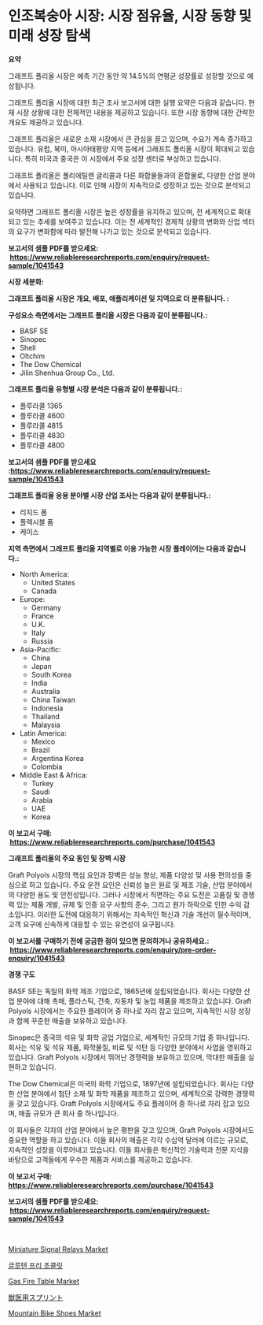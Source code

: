 <p><h1>인조복숭아 시장: 시장 점유율, 시장 동향 및 미래 성장 탐색</h1></p><p><strong>요약</strong></p>
<p><p>그래프트 폴리올 시장은 예측 기간 동안 약 14.5%의 연평균 성장률로 성장할 것으로 예상됩니다. </p><p>그래프트 폴리올 시장에 대한 최근 조사 보고서에 대한 실행 요약은 다음과 같습니다. 현재 시장 상황에 대한 전체적인 내용을 제공하고 있습니다. 또한 시장 동향에 대한 간략한 개요도 제공하고 있습니다. </p><p>그래프트 폴리올은 새로운 소재 시장에서 큰 관심을 끌고 있으며, 수요가 계속 증가하고 있습니다. 유럽, 북미, 아시아태평양 지역 등에서 그래프트 폴리올 시장이 확대되고 있습니다. 특히 미국과 중국은 이 시장에서 주요 성장 센터로 부상하고 있습니다. </p><p>그래프트 폴리올은 폴리에틸렌 글리콜과 다른 화합물들과의 혼합물로, 다양한 산업 분야에서 사용되고 있습니다. 이로 인해 시장이 지속적으로 성장하고 있는 것으로 분석되고 있습니다. </p><p>요약하면 그래프트 폴리올 시장은 높은 성장률을 유지하고 있으며, 전 세계적으로 확대되고 있는 추세를 보여주고 있습니다. 이는 전 세계적인 경제적 상황의 변화와 산업 섹터의 요구가 변화함에 따라 발전해 나가고 있는 것으로 분석되고 있습니다. </p></p>
<p><strong>보고서의 샘플 PDF를 받으세요: &nbsp;<a href="https://www.reliableresearchreports.com/enquiry/request-sample/1041543">https://www.reliableresearchreports.com/enquiry/request-sample/1041543</a></strong></p>
<p><strong>시장 세분화:</strong></p>
<p><strong> 그래프트 폴리올 시장은 개요, 배포, 애플리케이션 및 지역으로 더 분류됩니다. :</strong></p>
<p><strong>구성요소 측면에서는 그래프트 폴리올 시장은 다음과 같이 분류됩니다.:</strong></p>
<p><ul><li>BASF SE</li><li>Sinopec</li><li>Shell</li><li>Oltchim</li><li>The Dow Chemical</li><li>Jilin Shenhua Group Co., Ltd.</li></ul></p>
<p><strong> 그래프트 폴리올 유형별 시장 분석은 다음과 같이 분류됩니다.:</strong></p>
<p><ul><li>플루라콜 1365</li><li>플루라콜 4600</li><li>플루라콜 4815</li><li>플루라콜 4830</li><li>플루라콜 4800</li></ul></p>
<p><strong>보고서의 샘플 PDF를 받으세요 :<a href="https://www.reliableresearchreports.com/enquiry/request-sample/1041543">https://www.reliableresearchreports.com/enquiry/request-sample/1041543</a></strong></p>
<p><strong> 그래프트 폴리올 응용 분야별 시장 산업 조사는 다음과 같이 분류됩니다.:</strong></p>
<p><ul><li>리지드 폼</li><li>플렉시블 폼</li><li>케이스</li></ul></p>
<p><strong>지역 측면에서 그래프트 폴리올 지역별로 이용 가능한 시장 플레이어는 다음과 같습니다.:</strong></p>
<p><ul>
    <li>
        North America:
        <ul>
            <li>United States</li>
            <li>Canada</li>
        </ul>
    </li>
    <li>
        Europe:
        <ul>
            <li>Germany</li>
            <li>France</li>
            <li>U.K.</li>
            <li>Italy</li>
            <li>Russia</li>
        </ul>
    </li>
    <li>
        Asia-Pacific:
        <ul>
            <li>China</li>
            <li>Japan</li>
            <li>South Korea</li>
            <li>India</li>
            <li>Australia</li>
            <li>China Taiwan</li>
            <li>Indonesia</li>
            <li>Thailand</li>
            <li>Malaysia</li>
        </ul>
    </li>
    <li>
        Latin America:
        <ul>
            <li>Mexico</li>
            <li>Brazil</li>
            <li>Argentina Korea</li>
            <li>Colombia</li>
        </ul>
    </li>
    <li>
        Middle East & Africa:
        <ul>
            <li>Turkey</li>
            <li>Saudi</li>
            <li>Arabia</li>
            <li>UAE</li>
            <li>Korea</li>
        </ul>
    </li>
    </ul></p>
<p><strong>이 보고서 구매: &nbsp;<a href="https://www.reliableresearchreports.com/purchase/1041543">https://www.reliableresearchreports.com/purchase/1041543</a></strong></p>
<p><strong>그래프트 폴리올의 주요 동인 및 장벽 시장</strong></p>
<p><p>Graft Polyols 시장의 핵심 요인과 장벽은 성능 향상, 제품 다양성 및 사용 편의성을 중심으로 하고 있습니다. 주요 운전 요인은 신뢰성 높은 원료 및 제조 기술, 산업 분야에서의 다양한 용도 및 안전성입니다. 그러나 시장에서 직면하는 주요 도전은 고품질 및 경쟁력 있는 제품 개발, 규제 및 인증 요구 사항의 준수, 그리고 원가 하락으로 인한 수익 감소입니다. 이러한 도전에 대응하기 위해서는 지속적인 혁신과 기술 개선이 필수적이며, 고객 요구에 신속하게 대응할 수 있는 유연성이 요구됩니다.</p></p>
<p><strong>이 보고서를 구매하기 전에 궁금한 점이 있으면 문의하거나 공유하세요.: &nbsp;<a href="https://www.reliableresearchreports.com/enquiry/pre-order-enquiry/1041543">https://www.reliableresearchreports.com/enquiry/pre-order-enquiry/1041543</a></strong></p>
<p><strong>경쟁 구도</strong></p>
<p><p>BASF SE는 독일의 화학 제조 기업으로, 1865년에 설립되었습니다. 회사는 다양한 산업 분야에 대해 촉매, 플라스틱, 건축, 자동차 및 농업 제품을 제조하고 있습니다. Graft Polyols 시장에서는 주요한 플레이어 중 하나로 자리 잡고 있으며, 지속적인 시장 성장과 함께 꾸준한 매출을 보유하고 있습니다.</p><p>Sinopec은 중국의 석유 및 화학 공업 기업으로, 세계적인 규모의 기업 중 하나입니다. 회사는 석유 및 석유 제품, 화학물질, 비료 및 석탄 등 다양한 분야에서 사업을 영위하고 있습니다. Graft Polyols 시장에서 뛰어난 경쟁력을 보유하고 있으며, 막대한 매출을 실현하고 있습니다.</p><p>The Dow Chemical은 미국의 화학 기업으로, 1897년에 설립되었습니다. 회사는 다양한 산업 분야에서 첨단 소재 및 화학 제품을 제조하고 있으며, 세계적으로 강력한 경쟁력을 갖고 있습니다. Graft Polyols 시장에서도 주요 플레이어 중 하나로 자리 잡고 있으며, 매출 규모가 큰 회사 중 하나입니다.</p><p>이 회사들은 각자의 산업 분야에서 높은 평판을 갖고 있으며, Graft Polyols 시장에서도 중요한 역할을 하고 있습니다. 이들 회사의 매출은 각각 수십억 달러에 이르는 규모로, 지속적인 성장을 이루어내고 있습니다. 이들 회사들은 혁신적인 기술력과 전문 지식을 바탕으로 고객들에게 우수한 제품과 서비스를 제공하고 있습니다.</p></p>
<p><strong>이 보고서 구매: &nbsp; <a href="https://www.reliableresearchreports.com/purchase/1041543">https://www.reliableresearchreports.com/purchase/1041543</a></strong></p>
<p><strong>보고서의 샘플 PDF를 받으세요: &nbsp;<a href="https://www.reliableresearchreports.com/enquiry/request-sample/1041543">https://www.reliableresearchreports.com/enquiry/request-sample/1041543</a></strong><strong></strong></p>
<p>&nbsp;</p>
<p><p><a href="https://issuu.com/reportprime-2/docs/miniature-signal-relays-market-size-2030.pptx">Miniature Signal Relays Market</a></p><p><a href="https://github.com/hxzi07639916/Market-Research-Report-List-1/blob/main/65734064227.md">글루텐 프리 초콜릿</a></p><p><a href="https://github.com/mabutironaldo/Market-Research-Report-List-3/blob/main/gas-fire-table-market.md">Gas Fire Table Market</a></p><p><a href="https://github.com/ihabdkwlxs948/Market-Research-Report-List-1/blob/main/17819934714.md">獣医用スプリント</a></p><p><a href="https://github.com/Paul14Anderson63/Market-Research-Report-List-3/blob/main/mountain-bike-shoes-market.md">Mountain Bike Shoes Market</a></p></p>